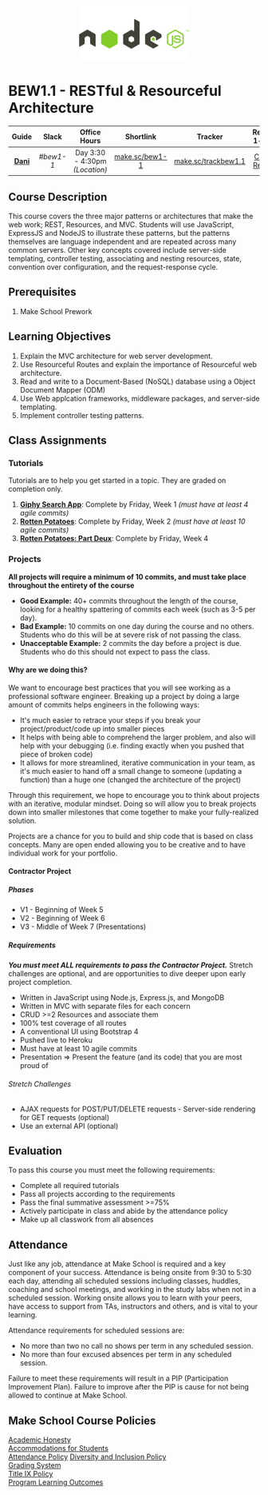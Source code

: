 <p align="center">
  <img src="node.png" height="110">
</p>

# BEW1.1 - RESTful & Resourceful Architecture

| Guide | Slack | Office Hours | Shortlink | Tracker | Request 1-on-1 |
| :-: | :-: | :-: | :-: | :-: | :-: |
| [**Dani**](https://github.com/droxey) | _#bew1-1_ | Day 3:30 - 4:30pm _(Location)_ | [make.sc/bew1-1](https://make.sc/bew1-1) | [make.sc/trackbew1.1](make.sc/trackbew1.1) | [Click to Request](https://make.sc/codewithdani) |

## Course Description

This course covers the three major patterns or architectures that make the web work; REST, Resources, and MVC. Students will use JavaScript, ExpressJS and NodeJS to illustrate these patterns, but the patterns themselves are language independent and are repeated across many common servers. Other key concepts covered include server-side templating, controller testing, associating and nesting resources, state, convention over configuration, and the request-response cycle.

## Prerequisites

1. Make School Prework

## Learning Objectives

1. Explain the MVC architecture for web server development.
2. Use Resourceful Routes and explain the importance of Resourceful web architecture.
3. Read and write to a Document-Based (NoSQL) database using a Object Document Mapper (ODM)
4. Use Web applcation frameworks, middleware packages, and server-side templating.
5. Implement controller testing patterns.

## Class Assignments

### Tutorials

Tutorials are to help you get started in a topic.  They are graded on completion only.

1. [**Giphy Search App**](https://www.makeschool.com/academy/track/giphy-search-app-with-node-js): Complete by Friday, Week 1 _(must have at least 4 agile commits)_
2. [**Rotten Potatoes**](https://www.makeschool.com/academy/track/rotten-potatoes---movie-reviews-with-express-js): Complete by Friday, Week 2 _(must have at least 10 agile commits)_
3. [**Rotten Potatoes: Part Deux**](https://www.makeschool.com/academy/track/rotten-potatoes---movie-reviews-with-express-js-rge): Complete by Friday, Week 4


### Projects
**All projects will require a minimum of 10 commits, and must take place throughout the entirety of the course**

- **Good Example:** 40+ commits throughout the length of the course, looking for a healthy spattering of commits each week (such as 3-5 per day).
- **Bad Example:** 10 commits on one day during the course and no others. Students who do this will be at severe risk of not passing the class.
- **Unacceptable Example:** 2 commits the day before a project is due. Students who do this should not expect to pass the class.

#### Why are we doing this?

We want to encourage best practices that you will see working as a professional software engineer. Breaking up a project by doing a large amount of commits helps engineers in the following ways:

- It's much easier to retrace your steps if you break your project/product/code up into smaller pieces
- It helps with being able to comprehend the larger problem, and also will help with your debugging (i.e. finding exactly when you pushed that piece of broken code)
- It allows for more streamlined, iterative communication in your team, as it's much easier to hand off a small change to someone (updating a function) than a huge one (changed the architecture of the project)

Through this requirement, we hope to encourage you to think about projects with an iterative, modular mindset. Doing so will allow you to break projects down into smaller milestones that come together to make your fully-realized solution.

Projects are a chance for you to build and ship code that is based on class concepts.  Many are open ended allowing you to be creative and to have individual work for your portfolio.

#### **Contractor Project**

##### Phases

- V1 - Beginning of Week 5
- V2 - Beginning of Week 6
- V3 - Middle of Week 7 (Presentations)

##### Requirements

_**You must meet ALL requirements to pass the Contractor Project.**_ Stretch challenges are optional, and are opportunities to dive deeper upon early project completion.

- Written in JavaScript using Node.js, Express.js, and MongoDB
- Written in MVC with separate files for each concern
- CRUD >=2 Resources and associate them
- 100% test coverage of all routes
- A conventional UI using Bootstrap 4
- Pushed live to Heroku
- Must have at least 10 agile commits
- Presentation => Present the feature (and its code) that you are most proud of

###### Stretch Challenges

- AJAX requests for POST/PUT/DELETE requests - Server-side rendering for GET requests (optional)
- Use an external API (optional)

## Evaluation

To pass this course you must meet the following requirements:

- Complete all required tutorials
- Pass all projects according to the requirements
- Pass the final summative assessment >=75%
- Actively participate in class and abide by the attendance policy
- Make up all classwork from all absences

## Attendance

Just like any job, attendance at Make School is required and a key component of your success. Attendance is being onsite from 9:30 to 5:30 each day, attending all scheduled sessions including classes, huddles, coaching and school meetings, and working in the study labs when not in a scheduled session. Working onsite allows you to learn with your peers, have access to support from TAs, instructors and others, and is vital to your learning.

Attendance requirements for scheduled sessions are:
- No more than two no call no shows per term in any scheduled session.
- No more than four excused absences per term in any scheduled session.

Failure to meet these requirements will result in a PIP (Participation Improvement Plan).  Failure to improve after the PIP is cause for not being allowed to continue at Make School.


## Make School Course Policies

[Academic Honesty](https://make.sc/academic-honesty)<br>
[Accommodations for Students](https://make.sc/accommodations-for-students)<br>
[Attendance Policy](https://make.sc/attendance-policy)
[Diversity and Inclusion Policy](https://make.sc/diversity-and-inclusion-policy)<br>
[Grading System](https://make.sc/grading-system)
<br>
[Title IX Policy](https://make.sc/title-ix-policy)<br>
[Program Learning Outcomes](https://make.sc/program-learning-outcomes)
